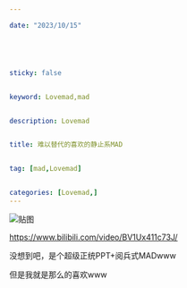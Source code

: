 ```yaml
---

date: "2023/10/15"





sticky: false


keyword: Lovemad,mad


description: Lovemad


title: 难以替代的喜欢的静止系MAD


tag: [mad,Lovemad]


categories: [Lovemad,]
---
```

![贴图](https://lain.bgm.tv/r/400/pic/cover/l/51/de/2269_ajp.jpg)

https://www.bilibili.com/video/BV1Ux411c73J/

没想到吧，是个超级正统PPT+阅兵式MADwww

但是我就是那么的喜欢www